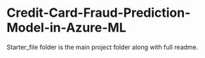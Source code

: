 # Credit-Card-Fraud-Prediction-Model-in-Azure-ML
Starter_file folder is the main project folder along with full readme.
